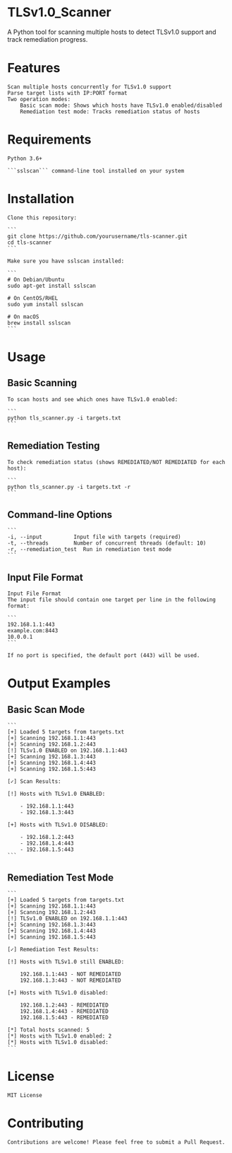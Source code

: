 # TLSv1.0_Scanner
A Python tool for scanning multiple hosts to detect TLSv1.0 support and track remediation progress.

# Features
    Scan multiple hosts concurrently for TLSv1.0 support
    Parse target lists with IP:PORT format
    Two operation modes:
        Basic scan mode: Shows which hosts have TLSv1.0 enabled/disabled
        Remediation test mode: Tracks remediation status of hosts

# Requirements
    Python 3.6+
    
    ```sslscan``` command-line tool installed on your system

# Installation
    Clone this repository:
	
	```
	git clone https://github.com/yourusername/tls-scanner.git
	cd tls-scanner
	```
	
	Make sure you have sslscan installed:
	
	```
	# On Debian/Ubuntu
	sudo apt-get install sslscan

	# On CentOS/RHEL
	sudo yum install sslscan

	# On macOS
	brew install sslscan
	```

# Usage

## Basic Scanning
	To scan hosts and see which ones have TLSv1.0 enabled:
	
	```
	python tls_scanner.py -i targets.txt
	```
	
## Remediation Testing
	To check remediation status (shows REMEDIATED/NOT REMEDIATED for each host):
	
	```
	python tls_scanner.py -i targets.txt -r
	```
	
## Command-line Options

	```
	-i, --input          Input file with targets (required)
	-t, --threads        Number of concurrent threads (default: 10)
	-r, --remediation_test  Run in remediation test mode
	```
## Input File Format
	Input File Format
	The input file should contain one target per line in the following format:
	
	```
	192.168.1.1:443
	example.com:8443
	10.0.0.1
	```
	
	If no port is specified, the default port (443) will be used.
	
# Output Examples
## Basic Scan Mode

	```
	[+] Loaded 5 targets from targets.txt
	[+] Scanning 192.168.1.1:443
	[+] Scanning 192.168.1.2:443
	[!] TLSv1.0 ENABLED on 192.168.1.1:443
	[+] Scanning 192.168.1.3:443
	[+] Scanning 192.168.1.4:443
	[+] Scanning 192.168.1.5:443

	[✓] Scan Results:

	[!] Hosts with TLSv1.0 ENABLED:

		- 192.168.1.1:443
		- 192.168.1.3:443

	[+] Hosts with TLSv1.0 DISABLED:

		- 192.168.1.2:443
		- 192.168.1.4:443
		- 192.168.1.5:443
	```
	
## Remediation Test Mode

	```
	[+] Loaded 5 targets from targets.txt
	[+] Scanning 192.168.1.1:443
	[+] Scanning 192.168.1.2:443
	[!] TLSv1.0 ENABLED on 192.168.1.1:443
	[+] Scanning 192.168.1.3:443
	[+] Scanning 192.168.1.4:443
	[+] Scanning 192.168.1.5:443

	[✓] Remediation Test Results:

	[!] Hosts with TLSv1.0 still ENABLED:

		192.168.1.1:443 - NOT REMEDIATED
		192.168.1.3:443 - NOT REMEDIATED

	[+] Hosts with TLSv1.0 disabled:

		192.168.1.2:443 - REMEDIATED
		192.168.1.4:443 - REMEDIATED
		192.168.1.5:443 - REMEDIATED

	[*] Total hosts scanned: 5
	[*] Hosts with TLSv1.0 enabled: 2
	[*] Hosts with TLSv1.0 disabled: 
	```

# License
	MIT License

# Contributing
	Contributions are welcome! Please feel free to submit a Pull Request.
